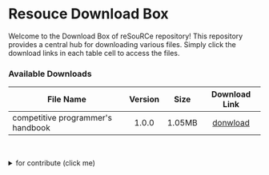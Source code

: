 # Resouce Download Box

Welcome to the Download Box of reSouRCe repository! This repository provides a central hub for downloading various files. Simply click the download links in each table cell to access the files.

### Available Downloads

| File Name | Version | Size | Download Link |
|-----|:---:|:---:|:---:|
| competitive programmer's handbook | 1.0.0 | 1.05MB | [donwload](https://github.com/onlyfans-icpc/src/releases/download/db/competitive-programmers-handbook.pdf) |

<br><details>
  <summary>for contribute (click me)</summary>
  
### Adding New Files
To add more files to this table:
1. Edit this README file.
2. Add a new row to the table in the following format:
    ```bash
    | New File Name  | Version | Size  | [Download](https://example.com/new-file-link) |
    ```
3. Replace `New File Name`, `Version`, `Size`, and the `Download URL` with the correct details.

### License
This repository is licensed under the [MIT License](./LICENSE).

</details>
